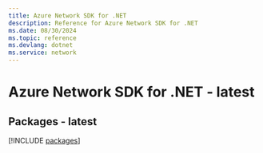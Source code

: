 ```yaml
---
title: Azure Network SDK for .NET
description: Reference for Azure Network SDK for .NET
ms.date: 08/30/2024
ms.topic: reference
ms.devlang: dotnet
ms.service: network
---
```

# Azure Network SDK for .NET - latest
## Packages - latest
[!INCLUDE [packages](network-index.md)]